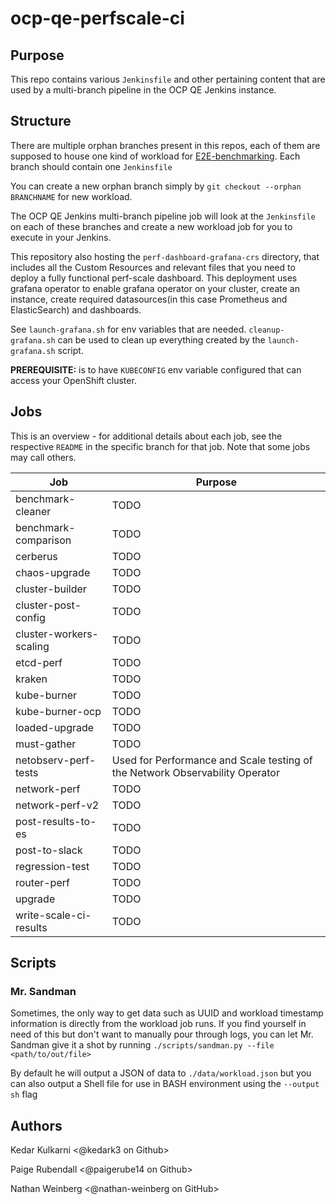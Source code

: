 # ocp-qe-perfscale-ci

## Purpose
This repo contains various `Jenkinsfile` and other pertaining content that are used by a multi-branch pipeline in the OCP QE Jenkins instance.

## Structure
There are multiple orphan branches present in this repos, each of them are supposed to house one kind of workload for [E2E-benchmarking](https://github.com/cloud-bulldozer/e2e-benchmarking/). Each branch should contain one `Jenkinsfile`

You can create a new orphan branch simply by `git checkout --orphan BRANCHNAME` for new workload.

The OCP QE Jenkins multi-branch pipeline job will look at the `Jenkinsfile` on each of these branches and create a new workload job for you to execute in your Jenkins.

This repository also hosting the `perf-dashboard-grafana-crs` directory, that includes all the Custom Resources and relevant files that you need to deploy a fully functional perf-scale dashboard. This deployment uses grafana operator to enable grafana operator on your cluster, create an instance, create required datasources(in this case Prometheus and ElasticSearch) and dashboards.

See `launch-grafana.sh` for env variables that are needed. `cleanup-grafana.sh` can be used to clean up everything created by the `launch-grafana.sh` script.

**PREREQUISITE:** is to have `KUBECONFIG` env variable configured that can access your OpenShift cluster. 

## Jobs
This is an overview - for additional details about each job, see the respective `README` in the specific branch for that job. Note that some jobs may call others.

| Job | Purpose |
| --- | --- |
| benchmark-cleaner | TODO |
| benchmark-comparison | TODO |
| cerberus | TODO |
| chaos-upgrade | TODO |
| cluster-builder | TODO |
| cluster-post-config | TODO |
| cluster-workers-scaling | TODO |
| etcd-perf | TODO |
| kraken | TODO |
| kube-burner | TODO |
| kube-burner-ocp | TODO |
| loaded-upgrade | TODO |
| must-gather | TODO |
| netobserv-perf-tests | Used for Performance and Scale testing of the Network Observability Operator |
| network-perf | TODO |
| network-perf-v2 | TODO |
| post-results-to-es | TODO |
| post-to-slack | TODO |
| regression-test | TODO |
| router-perf | TODO |
| upgrade | TODO |
| write-scale-ci-results | TODO |

## Scripts

### Mr. Sandman
Sometimes, the only way to get data such as UUID and workload timestamp information is directly from the workload job runs. If you find yourself in need of this but don't want to manually pour through logs, you can let Mr. Sandman give it a shot by running `./scripts/sandman.py --file <path/to/out/file>`

By default he will output a JSON of data to `./data/workload.json` but you can also output a Shell file for use in BASH environment using the `--output sh` flag

## Authors
Kedar Kulkarni <@kedark3 on Github>

Paige Rubendall <@paigerube14 on Github>

Nathan Weinberg <@nathan-weinberg on GitHub>
